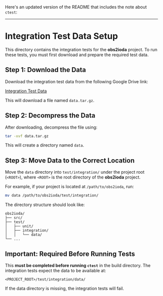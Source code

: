 Here's an updated version of the README that includes the note about `ctest`:

---

# Integration Test Data Setup

This directory contains the integration tests for the **obs2ioda** project. To run these tests, you must first download and prepare the required test data.

## Step 1: Download the Data

Download the integration test data from the following Google Drive link:

 [Integration Test Data](https://drive.google.com/file/d/1S957HOcQOPErQ_qGO_dySWOnKXUaUrOS/view)

This will download a file named `data.tar.gz`.

## Step 2: Decompress the Data

After downloading, decompress the file using:

```bash
tar -xvf data.tar.gz
```

This will create a directory named `data`.

## Step 3: Move Data to the Correct Location

Move the `data` directory into `test/integration/` under the project root (`<ROOT>`), where `<ROOT>` is the root directory of the **obs2ioda** project.

For example, if your project is located at `/path/to/obs2ioda`, run:

```bash
mv data /path/to/obs2ioda/test/integration/
```

The directory structure should look like:

```
obs2ioda/
├── src/
├── test/
│   ├── unit/
│   ├── integration/
│   │   └── data/
└── ...
```

## Important: Required Before Running Tests

This **must be completed before running `ctest`** in the build directory. The integration tests expect the data to be available at:

```
<PROJECT_ROOT>/test/integration/data/
```

If the data directory is missing, the integration tests will fail.
